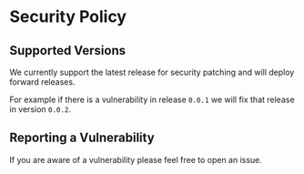 
# Security Policy

## Supported Versions

We currently support the latest release for security patching and will deploy forward releases.

For example if there is a vulnerability in release `0.0.1` we will fix that release in version `0.0.2`.

## Reporting a Vulnerability

If you are aware of a vulnerability please feel free to open an issue.
